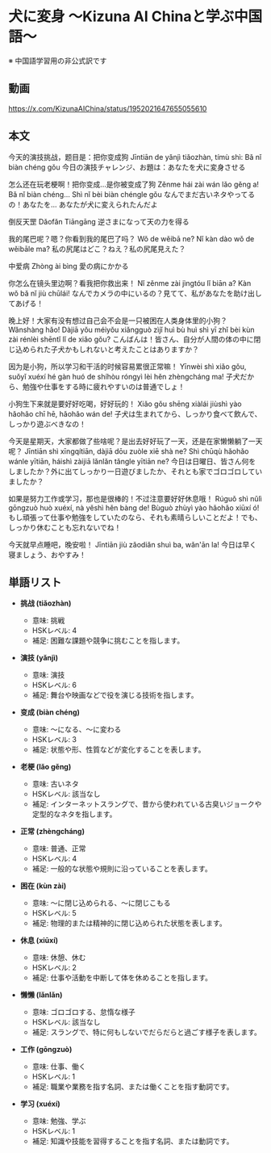 # 犬に変身 〜Kizuna AI Chinaと学ぶ中国語〜
※ 中国語学習用の非公式訳です

## 動画
https://x.com/KizunaAIChina/status/1952021647655055610

## 本文

今天的演技挑战，题目是：把你变成狗
Jīntiān de yǎnjì tiǎozhàn, tímù shì: Bǎ nǐ biàn chéng gǒu
今日の演技チャレンジ、お題は：あなたを犬に変身させる

怎么还在玩老梗啊！把你变成...是你被变成了狗
Zěnme hái zài wán lǎo gěng a! Bǎ nǐ biàn chéng... Shì nǐ bèi biàn chéngle gǒu
なんでまだ古いネタやってるの！あなたを... あなたが犬に変えられたんだよ

倒反天罡
Dǎofǎn Tiāngāng
逆さまになって天の力を得る

我的尾巴呢？嗯？你看到我的尾巴了吗？
Wǒ de wěibā ne? Nǐ kàn dào wǒ de wěibāle ma?
私の尻尾はどこ？ねえ？私の尻尾見えた？

中爱病
Zhòng ài bìng
愛の病にかかる

你怎么在镜头里边啊？看我把你救出来！
Nǐ zěnme zài jìngtóu lǐ biān a? Kàn wǒ bǎ nǐ jiù chūlái!
なんでカメラの中にいるの？見てて、私があなたを助け出してあげる！

晚上好！大家有没有想过自己会不会是一只被困在人类身体里的小狗？
Wǎnshàng hǎo! Dàjiā yǒu méiyǒu xiǎngguò zìjǐ huì bù huì shì yī zhǐ bèi kùn zài rénlèi shēntǐ lǐ de xiǎo gǒu?
こんばんは！皆さん、自分が人間の体の中に閉じ込められた子犬かもしれないと考えたことはありますか？

因为是小狗，所以学习和干活的时候容易累很正常嘛！
Yīnwèi shì xiǎo gǒu, suǒyǐ xuéxí hé gàn huó de shíhòu róngyì lèi hěn zhèngcháng ma!
子犬だから、勉強や仕事をする時に疲れやすいのは普通でしょ！

小狗生下来就是要好好吃喝，好好玩的！
Xiǎo gǒu shēng xiàlái jiùshì yào hǎohǎo chī hē, hǎohǎo wán de!
子犬は生まれてから、しっかり食べて飲んで、しっかり遊ぶべきなの！

今天是星期天，大家都做了些啥呢？是出去好好玩了一天，还是在家懒懒躺了一天呢？
Jīntiān shì xīngqítiān, dàjiā dōu zuòle xiē shà ne? Shì chūqù hǎohǎo wánle yītiān, háishì zàijiā lǎnlǎn tǎngle yītiān ne?
今日は日曜日、皆さん何をしましたか？外に出てしっかり一日遊びましたか、それとも家でゴロゴロしていましたか？

如果是努力工作或学习，那也是很棒的！不过注意要好好休息哦！
Rúguǒ shì nǔlì gōngzuò huò xuéxí, nà yěshì hěn bàng de! Bùguò zhùyì yào hǎohǎo xiūxí ó!
もし頑張って仕事や勉強をしていたのなら、それも素晴らしいことだよ！でも、しっかり休むことも忘れないでね！

今天就早点睡吧，晚安啦！
Jīntiān jiù zǎodiǎn shuì ba, wǎn'ān la!
今日は早く寝ましょう、おやすみ！

## 単語リスト

* **挑战 (tiǎozhàn)**
  - 意味: 挑戦
  - HSKレベル: 4
  - 補足: 困難な課題や競争に挑むことを指します。

* **演技 (yǎnjì)**
  - 意味: 演技
  - HSKレベル: 6
  - 補足: 舞台や映画などで役を演じる技術を指します。

* **变成 (biàn chéng)**
  - 意味: 〜になる、〜に変わる
  - HSKレベル: 3
  - 補足: 状態や形、性質などが変化することを表します。

* **老梗 (lǎo gěng)**
  - 意味: 古いネタ
  - HSKレベル: 該当なし
  - 補足: インターネットスラングで、昔から使われている古臭いジョークや定型的なネタを指します。

* **正常 (zhèngcháng)**
  - 意味: 普通、正常
  - HSKレベル: 4
  - 補足: 一般的な状態や規則に沿っていることを表します。

* **困在 (kùn zài)**
  - 意味: 〜に閉じ込められる、〜に閉じこもる
  - HSKレベル: 5
  - 補足: 物理的または精神的に閉じ込められた状態を表します。

* **休息 (xiūxí)**
  - 意味: 休憩、休む
  - HSKレベル: 2
  - 補足: 仕事や活動を中断して体を休めることを指します。

* **懒懒 (lǎnlǎn)**
  - 意味: ゴロゴロする、怠惰な様子
  - HSKレベル: 該当なし
  - 補足: スラングで、特に何もしないでだらだらと過ごす様子を表します。

* **工作 (gōngzuò)**
  - 意味: 仕事、働く
  - HSKレベル: 1
  - 補足: 職業や業務を指す名詞、または働くことを指す動詞です。

* **学习 (xuéxí)**
  - 意味: 勉強、学ぶ
  - HSKレベル: 1
  - 補足: 知識や技能を習得することを指す名詞、または動詞です。
